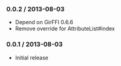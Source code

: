### 0.0.2 / 2013-08-03

* Depend on GirFFI 0.6.6
* Remove override for AttributeList#index

### 0.0.1 / 2013-08-03

* Initial release
